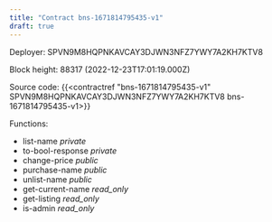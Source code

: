 ```yaml
---
title: "Contract bns-1671814795435-v1"
draft: true
---
```

Deployer: SPVN9M8HQPNKAVCAY3DJWN3NFZ7YWY7A2KH7KTV8


 



Block height: 88317 (2022-12-23T17:01:19.000Z)

Source code: {{<contractref "bns-1671814795435-v1" SPVN9M8HQPNKAVCAY3DJWN3NFZ7YWY7A2KH7KTV8 bns-1671814795435-v1>}}

Functions:

* list-name _private_
* to-bool-response _private_
* change-price _public_
* purchase-name _public_
* unlist-name _public_
* get-current-name _read_only_
* get-listing _read_only_
* is-admin _read_only_
